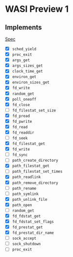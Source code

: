 # WASI Preview 1

## Implements

[Spec](https://github.com/WebAssembly/WASI/blob/main/legacy/preview1/docs.md)

- [x] `sched_yield`
- [x] `proc_exit`
- [x] `args_get`
- [x] `args_sizes_get`
- [x] `clock_time_get`
- [x] `environ_get`
- [x] `environ_sizes_get`
- [x] `fd_write`
- [x] `random_get`
- [x] `poll_oneoff`
- [x] `fd_close`
- [ ] `fd_filestat_set_size`
- [x] `fd_pread`
- [x] `fd_pwrite`
- [x] `fd_read`
- [x] `fd_readdir`
- [ ] `fd_seek`
- [x] `fd_filestat_get`
- [x] `fd_write`
- [ ] `fd_sync`
- [ ] `path_create_directory`
- [x] `path_filestat_get`
- [ ] `path_filestat_set_times`
- [x] `path_readlink`
- [x] `path_remove_directory`
- [ ] `path_rename`
- [ ] `path_symlink`
- [x] `path_unlink_file`
- [x] `path_open`
- [ ] `random_get`
- [x] `fd_fdstat_get`
- [x] `fd_fdstat_set_flags`
- [x] `fd_prestat_get`
- [x] `fd_prestat_dir_name`
- [ ] `sock_accept`
- [ ] `sock_shutdown`
- [ ] `proc_exit`
